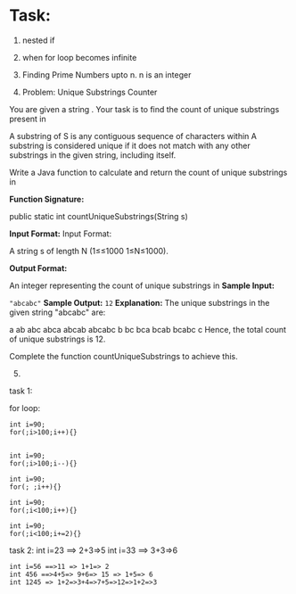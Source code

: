 Task:
======
  1. nested if 
  2. when for loop becomes infinite
  3. Finding Prime Numbers upto n. n is an integer
 
  4. Problem: Unique Substrings Counter

You are given a string . Your task is to find the count of unique substrings present in 

A substring of S is any contiguous sequence of characters within 
A substring is considered unique if it does not match with any other substrings in the given string, including itself.

Write a Java function to calculate and return the count of unique substrings in 

**Function Signature:**

public static int countUniqueSubstrings(String s)

**Input Format:**
Input Format:

A string s of length 
N (1≤≤1000 1≤N≤1000).

**Output Format:**

An integer representing the count of unique substrings in 
**Sample Input:**

``` "abcabc" ```
**Sample Output:**
	``` 12 ```
**Explanation:**
The unique substrings in the given string "abcabc" are:

a
ab
abc
abca
abcab
abcabc
b
bc
bca
bcab
bcabc
c
Hence, the total count of unique substrings is 12.

Complete the function countUniqueSubstrings to achieve this. 

5.
task 1:

for loop:

	int i=90;
	for(;i>100;i++){}

	
	int i=90;
	for(;i>100;i--){}

	int i=90;
	for(; ;i++){}

	int i=90;
	for(;i<100;i++){}

	int i=90;
	for(;i<100;i+=2){}

task 2:
	int i=23 ==> 2+3=>5
	int i=33 ==> 3+3=>6

	int i=56 ==>11 => 1+1=> 2
	int 456 ==>4+5=> 9+6=> 15 => 1+5=> 6
	int 1245 => 1+2=>3+4=>7+5=>12=>1+2=>3


